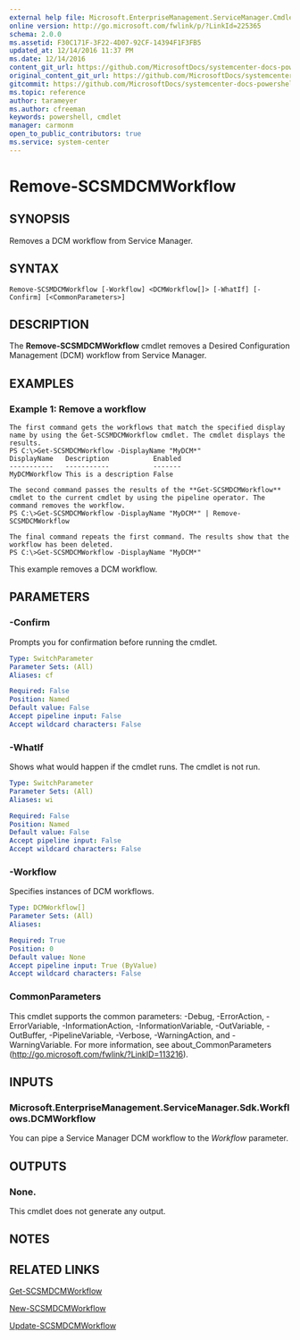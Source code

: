 ```yaml
---
external help file: Microsoft.EnterpriseManagement.ServiceManager.Cmdlets.dll-Help.xml
online version: http://go.microsoft.com/fwlink/p/?LinkId=225365
schema: 2.0.0
ms.assetid: F30C171F-3F22-4D07-92CF-14394F1F3FB5
updated_at: 12/14/2016 11:37 PM
ms.date: 12/14/2016
content_git_url: https://github.com/MicrosoftDocs/systemcenter-docs-powershell/blob/master/systemcenter-cmdlets/SystemCenter2016/ServiceManager/Remove-SCSMDCMWorkflow.md
original_content_git_url: https://github.com/MicrosoftDocs/systemcenter-docs-powershell/blob/master/systemcenter-cmdlets/SystemCenter2016/ServiceManager/Remove-SCSMDCMWorkflow.md
gitcommit: https://github.com/MicrosoftDocs/systemcenter-docs-powershell/blob/ddd0fefc9adaabb9394eb6c21b33370913d1830d/systemcenter-cmdlets/SystemCenter2016/ServiceManager/Remove-SCSMDCMWorkflow.md
ms.topic: reference
author: tarameyer
ms.author: cfreeman
keywords: powershell, cmdlet
manager: carmonm
open_to_public_contributors: true
ms.service: system-center
---
```


# Remove-SCSMDCMWorkflow

## SYNOPSIS
Removes a DCM workflow from Service Manager.

## SYNTAX

```
Remove-SCSMDCMWorkflow [-Workflow] <DCMWorkflow[]> [-WhatIf] [-Confirm] [<CommonParameters>]
```

## DESCRIPTION
The **Remove-SCSMDCMWorkflow** cmdlet removes a Desired Configuration Management (DCM) workflow from Service Manager.

## EXAMPLES

### Example 1: Remove a workflow
```
The first command gets the workflows that match the specified display name by using the Get-SCSMDCMWorkflow cmdlet. The cmdlet displays the results. 
PS C:\>Get-SCSMDCMWorkflow -DisplayName "MyDCM*"
DisplayName   Description           Enabled
-----------   -----------           -------
MyDCMWorkflow This is a description False

The second command passes the results of the **Get-SCSMDCMWorkflow** cmdlet to the current cmdlet by using the pipeline operator. The command removes the workflow. 
PS C:\>Get-SCSMDCMWorkflow -DisplayName "MyDCM*" | Remove-SCSMDCMWorkflow 

The final command repeats the first command. The results show that the workflow has been deleted. 
PS C:\>Get-SCSMDCMWorkflow -DisplayName "MyDCM*"
```

This example removes a DCM workflow.

## PARAMETERS

### -Confirm
Prompts you for confirmation before running the cmdlet.

```yaml
Type: SwitchParameter
Parameter Sets: (All)
Aliases: cf

Required: False
Position: Named
Default value: False
Accept pipeline input: False
Accept wildcard characters: False
```

### -WhatIf
Shows what would happen if the cmdlet runs.
The cmdlet is not run.

```yaml
Type: SwitchParameter
Parameter Sets: (All)
Aliases: wi

Required: False
Position: Named
Default value: False
Accept pipeline input: False
Accept wildcard characters: False
```

### -Workflow
Specifies instances of DCM workflows.

```yaml
Type: DCMWorkflow[]
Parameter Sets: (All)
Aliases: 

Required: True
Position: 0
Default value: None
Accept pipeline input: True (ByValue)
Accept wildcard characters: False
```

### CommonParameters
This cmdlet supports the common parameters: -Debug, -ErrorAction, -ErrorVariable, -InformationAction, -InformationVariable, -OutVariable, -OutBuffer, -PipelineVariable, -Verbose, -WarningAction, and -WarningVariable. For more information, see about_CommonParameters (http://go.microsoft.com/fwlink/?LinkID=113216).

## INPUTS

### Microsoft.EnterpriseManagement.ServiceManager.Sdk.Workflows.DCMWorkflow
You can pipe a Service Manager DCM workflow to the *Workflow* parameter.

## OUTPUTS

### None.
This cmdlet does not generate any output.

## NOTES

## RELATED LINKS

[Get-SCSMDCMWorkflow](xref:SystemCenter2016/ServiceManager/Get-SCSMDCMWorkflow.md)

[New-SCSMDCMWorkflow](xref:SystemCenter2016/ServiceManager/New-SCSMDCMWorkflow.md)

[Update-SCSMDCMWorkflow](xref:SystemCenter2016/ServiceManager/Update-SCSMDCMWorkflow.md)

